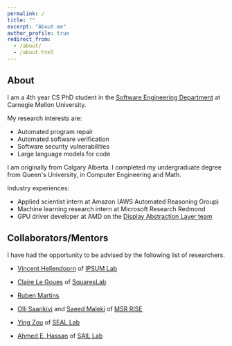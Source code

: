 ```yaml
---
permalink: /
title: ""
excerpt: "About me"
author_profile: true
redirect_from:
  - /about/
  - /about.html
---
```


## About
I am a 4th year CS PhD student in the [Software Engineering Department](https://s3d.cmu.edu/) at Carnegie Mellon University.

My research interests are:
- Automated program repair
- Automated software verification
- Software security vulnerabilities
- Large language models for code

I am originally from Calgary Alberta. I completed my undergraduate degree from Queen's University, in Computer Engineering and Math.

Industry experiences:
- Applied scientist intern at Amazon (AWS Automated Reasoning Group)
- Machine learning research intern at Microsoft Research Redmond
- GPU driver developer at AMD on the [Display Abstraction Layer team](https://www.x.org/wiki/Events/XDC2016/Program/amd_dal.pdf)


## Collaborators/Mentors
I have had the opportunity to be advised by the following list of researchers.
- [Vincent Hellendoorn](https://vhellendoorn.github.io/) of [IPSUM Lab](https://cs.cmu.edu/~ipsum)

- [Claire Le Goues](https://clairelegoues.com/) of [SquaresLab](https://squareslab.github.io/)

- [Ruben Martins](https://sat-group.github.io/ruben/)

- [Olli Saarikivi](https://www.microsoft.com/en-us/research/people/olsaarik/) and [Saeed Maleki](https://www.microsoft.com/en-us/research/people/saemal/) of [MSR RISE](https://www.microsoft.com/en-us/research/group/research-software-engineering-rise/)

- [Ying Zou](https://www.ece.queensu.ca/people/Y-Zou/index.html) of [SEAL Lab](https://seal-queensu.github.io/)

- [Ahmed E. Hassan](http://research.cs.queensu.ca/home/ahmed/home/) of [SAIL Lab](http://sail.cs.queensu.ca/)
